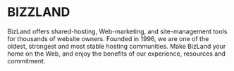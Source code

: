 # BIZZLAND
BizLand offers shared-hosting, Web-marketing, and site-management tools for thousands of website owners. Founded in 1996, we are one of the oldest, strongest and most stable hosting communities. Make BizLand your home on the Web, and enjoy the benefits of our experience, resources and commitment.
